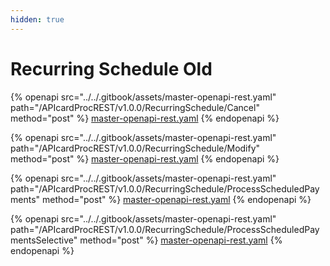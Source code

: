 ```yaml
---
hidden: true
---
```


# Recurring Schedule Old

{% openapi src="../../.gitbook/assets/master-openapi-rest.yaml" path="/APIcardProcREST/v1.0.0/RecurringSchedule/Cancel" method="post" %}
[master-openapi-rest.yaml](../../.gitbook/assets/master-openapi-rest.yaml)
{% endopenapi %}





{% openapi src="../../.gitbook/assets/master-openapi-rest.yaml" path="/APIcardProcREST/v1.0.0/RecurringSchedule/Modify" method="post" %}
[master-openapi-rest.yaml](../../.gitbook/assets/master-openapi-rest.yaml)
{% endopenapi %}





{% openapi src="../../.gitbook/assets/master-openapi-rest.yaml" path="/APIcardProcREST/v1.0.0/RecurringSchedule/ProcessScheduledPayments" method="post" %}
[master-openapi-rest.yaml](../../.gitbook/assets/master-openapi-rest.yaml)
{% endopenapi %}





{% openapi src="../../.gitbook/assets/master-openapi-rest.yaml" path="/APIcardProcREST/v1.0.0/RecurringSchedule/ProcessScheduledPaymentsSelective" method="post" %}
[master-openapi-rest.yaml](../../.gitbook/assets/master-openapi-rest.yaml)
{% endopenapi %}



